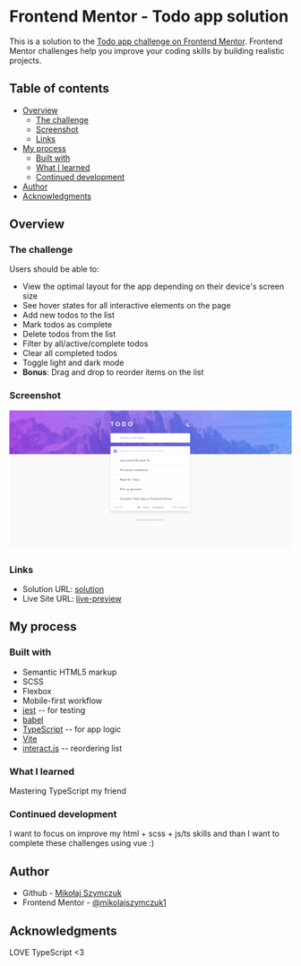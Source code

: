 # Frontend Mentor - Todo app solution

This is a solution to the [Todo app challenge on Frontend Mentor](https://www.frontendmentor.io/challenges/todo-app-Su1_KokOW). Frontend Mentor challenges help you improve your coding skills by building realistic projects.

## Table of contents

- [Overview](#overview)
  - [The challenge](#the-challenge)
  - [Screenshot](#screenshot)
  - [Links](#links)
- [My process](#my-process)
  - [Built with](#built-with)
  - [What I learned](#what-i-learned)
  - [Continued development](#continued-development)
- [Author](#author)
- [Acknowledgments](#acknowledgments)

## Overview

### The challenge

Users should be able to:

- View the optimal layout for the app depending on their device's screen size
- See hover states for all interactive elements on the page
- Add new todos to the list
- Mark todos as complete
- Delete todos from the list
- Filter by all/active/complete todos
- Clear all completed todos
- Toggle light and dark mode
- **Bonus**: Drag and drop to reorder items on the list

### Screenshot

![](./screenshot.png)

### Links

- Solution URL: [solution](https://www.frontendmentor.io/solutions/apple-wUcB5Uyr6)
- Live Site URL: [live-preview](https://quirky-easley-e8a83b.netlify.app/)

## My process

### Built with

- Semantic HTML5 markup
- SCSS
- Flexbox
- Mobile-first workflow
- [jest](https://jestjs.io/) -- for testing
- [babel](https://babeljs.io/)
- [TypeScript](https://www.typescriptlang.org/) -- for app logic
- [Vite](https://vitejs.dev/)
- [interact.js](https://interactjs.io/) -- reordering list

### What I learned

Mastering TypeScript my friend

### Continued development

I want to focus on improve my html + scss + js/ts skills and than I want to complete these challenges using vue :)

## Author

- Github - [Mikołaj Szymczuk](https://github.com/mikolajszymczuk1)
- Frontend Mentor - [@mikolajszymczuk1](https://www.frontendmentor.io/profile/mikolajszymczuk1)

## Acknowledgments

LOVE TypeScript <3